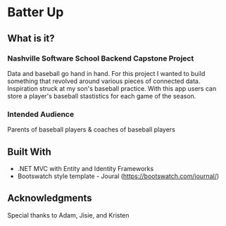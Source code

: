 # Batter Up

## What is it?

### Nashville Software School Backend Capstone Project
Data and baseball go hand in hand. For this project I wanted to build something that revolved around various pieces of connected data. Inspiration struck at my son's baseball practice. With this app users can store a player's baseball stastistics for each game of the season.

### Intended Audience

Parents of baseball players & coaches of baseball players

## Built With

* .NET MVC with Entity and Identity Frameworks
* Bootswatch style template - Joural (https://bootswatch.com/journal/)

## Acknowledgments

Special thanks to Adam, Jisie, and Kristen 
